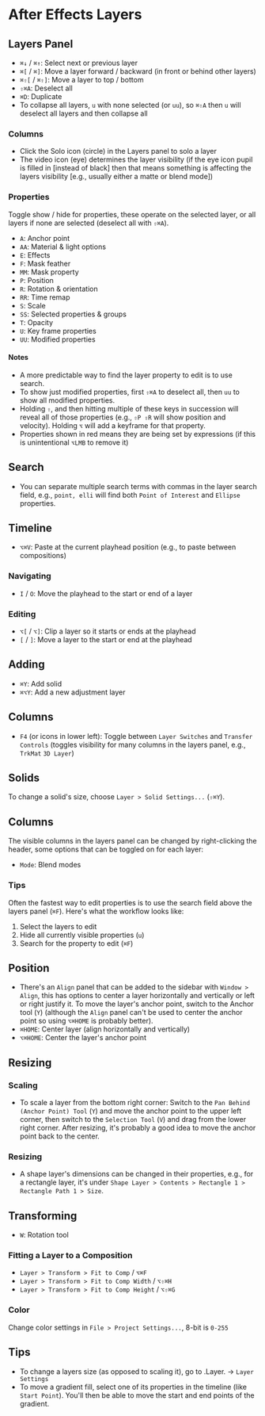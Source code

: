 # After Effects Layers

## Layers Panel

- `⌘↓` / `⌘↑`: Select next or previous layer
- `⌘[` / `⌘]`: Move a layer forward / backward (in front or behind other layers)
- `⌘⇧[` / `⌘⇧]`: Move a layer to top / bottom
- `⇧⌘A`: Deselect all
- `⌘D`: Duplicate
- To collapse all layers, `u` with none selected (or `uu`), so `⌘⇧A` then `u` will deselect all layers and then collapse all

### Columns

- Click the Solo icon (circle) in the Layers panel to solo a layer
- The video icon (eye) determines the layer visibility (if the eye icon pupil is filled in [instead of black] then that means something is affecting the layers visibility [e.g., usually either a matte or blend mode])

### Properties

Toggle show / hide for properties, these operate on the selected layer, or all layers if none are selected (deselect all with `⇧⌘A`). 

- `A`: Anchor point
- `AA`: Material & light options
- `E`: Effects
- `F`: Mask feather
- `MM`: Mask property
- `P`: Position
- `R`: Rotation & orientation
- `RR`: Time remap
- `S`: Scale
- `SS`: Selected properties & groups
- `T`: Opacity
- `U`: Key frame properties
- `UU`: Modified properties

#### Notes

- A more predictable way to find the layer property to edit is to use search.
- To show just modified properties, first `⇧⌘A` to deselect all, then `uu` to show all modified properties.
- Holding `⇧`, and then hitting multiple of these keys in succession will reveal all of those properties (e.g., `⇧P ⇧R` will show position and velocity). Holding `⌥` will add a keyframe for that property.
- Properties shown in red means they are being set by expressions (if this is unintentional `⌥LMB` to remove it)

## Search

- You can separate multiple search terms with commas in the layer search field, e.g., `point, elli` will find both `Point of Interest` and `Ellipse` properties.

## Timeline

- `⌥⌘V`: Paste at the current playhead position (e.g., to paste between compositions)

### Navigating

- `I` / `O`: Move the playhead to the start or end of a layer

### Editing

- `⌥[` / `⌥]`: Clip a layer so it starts or ends at the playhead
- `[` / `]`: Move a layer to the start or end at the playhead

## Adding

- `⌘Y`: Add solid
- `⌘⌥Y`: Add a new adjustment layer

## Columns

- `F4` (or icons in lower left): Toggle between `Layer Switches` and `Transfer Controls` (toggles visibility for many columns in the layers panel, e.g., `TrkMat` `3D Layer`)

## Solids

To change a solid's size, choose `Layer > Solid Settings...` (`⇧⌘Y`).

## Columns

The visible columns in the layers panel can be changed by right-clicking the header, some options that can be toggled on for each layer:

- `Mode`: Blend modes

### Tips

Often the fastest way to edit properties is to use the search field above the layers panel (`⌘F`). Here's what the workflow looks like:

1. Select the layers to edit
2. Hide all currently visible properties (`u`)
3. Search for the property to edit (`⌘F`)

## Position

- There's an `Align` panel that can be added to the sidebar with `Window > Align`, this has options to center a layer horizontally and vertically or left or right justify it. To move the layer's anchor point, switch to the Anchor tool (`Y`) (although the `Align` panel can't be used to center the anchor point so using `⌥⌘HOME` is probably better).
- `⌘HOME`: Center layer (align horizontally and vertically)
- `⌥⌘HOME`: Center the layer's anchor point

## Resizing

### Scaling

- To scale a layer from the bottom right corner: Switch to the `Pan Behind (Anchor Point) Tool` (`Y`) and move the anchor point to the upper left corner, then switch to the `Selection Tool` (`V`) and drag from the lower right corner. After resizing, it's probably a good idea to move the anchor point back to the center.

### Resizing

- A shape layer's dimensions can be changed in their properties, e.g., for a rectangle layer, it's under `Shape Layer > Contents > Rectangle 1 > Rectangle Path 1 > Size`.

## Transforming

- `W`: Rotation tool

### Fitting a Layer to a Composition

- `Layer > Transform > Fit to Comp` / `⌥⌘F`
- `Layer > Transform > Fit to Comp Width` / `⌥⇧⌘H`
- `Layer > Transform > Fit to Comp Height` / `⌥⇧⌘G`

### Color

Change color settings in `File > Project Settings...`, 8-bit is `0-255`

## Tips

- To change a layers size (as opposed to scaling it), go to .Layer. -> `Layer Settings`
- To move a gradient fill, select one of its properties in the timeline (like `Start Point`). You'll then be able to move the start and end points of the gradient.
